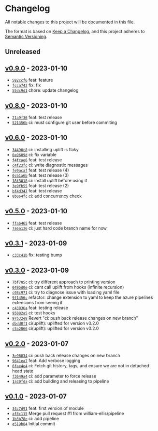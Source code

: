 # Changelog

All notable changes to this project will be documented in this file.

The format is based on [Keep a Changelog](https://keepachangelog.com/en/1.0.0/), and this project adheres to [Semantic Versioning](https://semver.org/spec/v2.0.0.html).

## Unreleased

## [v0.9.0](https://github.com/william-ellis/uplift-test/releases/tag/v0.9.0) - 2023-01-10

- [`582ccf6`](https://github.com/william-ellis/uplift-test/commit/582ccf6637cd3efa9b893c71de9237dc9a11f5c6) feat: feature
- [`fcca742`](https://github.com/william-ellis/uplift-test/commit/fcca742cda2a0c9c1fa4f4a4091ca05a6f72e3aa) fix: fix
- [`55dc9d1`](https://github.com/william-ellis/uplift-test/commit/55dc9d1d88fbd66a67a6da147ab3adc66ae47596) chore: update changelog

## [v0.8.0](https://github.com/william-ellis/uplift-test/releases/tag/v0.8.0) - 2023-01-10

- [`21a9f36`](https://github.com/william-ellis/uplift-test/commit/21a9f367c198bc293a572506c24bd9c45adaa3c0) feat: test release
- [`521356b`](https://github.com/william-ellis/uplift-test/commit/521356b9cdaf43b2fb115acb6f46f36f0ba3065d) ci: must configure git user before commiting

## [v0.6.0](https://github.com/william-ellis/uplift-test/releases/tag/v0.6.0) - 2023-01-10

- [`34490c8`](https://github.com/william-ellis/uplift-test/commit/34490c862666821b5c49264cbf8b24c28102ec9d) ci: installing uplift is flaky
- [`0a9609d`](https://github.com/william-ellis/uplift-test/commit/0a9609dfb2317874884e250dd7d703a9c4329a6d) ci: fix variable
- [`f4fcae6`](https://github.com/william-ellis/uplift-test/commit/f4fcae6b67e12b2471c106572f76a38f008afa7e) feat: test release
- [`c4f23fc`](https://github.com/william-ellis/uplift-test/commit/c4f23fc0ac19d6330b322f518e655f22915caa32) ci: write diagnostic messages
- [`fe9acaf`](https://github.com/william-ellis/uplift-test/commit/fe9acaf822c5d929507009043a238d01d1a53d6e) feat: test release (4)
- [`0cb1a6b`](https://github.com/william-ellis/uplift-test/commit/0cb1a6b47bbfd3b6e183f537eefd83eb41804cc1) feat: test release (3)
- [`18f3018`](https://github.com/william-ellis/uplift-test/commit/18f301836de51cdc55a55efbac552f7d8dbb6785) ci: install uplift before using it
- [`3e9fb55`](https://github.com/william-ellis/uplift-test/commit/3e9fb5500237a4d476d3c1067a0fd44e7c403936) feat: test release (2)
- [`bf4d347`](https://github.com/william-ellis/uplift-test/commit/bf4d3473e33058c2885fe8f01332d5d1ecd43da9) feat: test release
- [`8b064fc`](https://github.com/william-ellis/uplift-test/commit/8b064fcdeb97561502a0434f5a40fed09a9bb86e) ci: add concurrency check

## [v0.5.0](https://github.com/william-ellis/uplift-test/releases/tag/v0.5.0) - 2023-01-10

- [`ffab465`](https://github.com/william-ellis/uplift-test/commit/ffab46552b22d9c09b55b5513d46d5f50b5cb319) feat: test release
- [`7a6a136`](https://github.com/william-ellis/uplift-test/commit/7a6a136d31a837611ca16ee2e40c15420db1e981) ci: just hard code branch name for now

## [v0.3.1](https://github.com/william-ellis/uplift-test/releases/tag/v0.3.1) - 2023-01-09

- [`c33c41b`](https://github.com/william-ellis/uplift-test/commit/c33c41ba71ec55e44123f67a115662d989a85444) fix: testing bump

## [v0.3.0](https://github.com/william-ellis/uplift-test/releases/tag/v0.3.0) - 2023-01-09

- [`7bf785c`](https://github.com/william-ellis/uplift-test/commit/7bf785c22941142d253c506e06337ed26359462f) ci: try different approach to printing version
- [`0495d0e`](https://github.com/william-ellis/uplift-test/commit/0495d0e624d35380ef4df85defd58ef7a698a933) ci: cant call uplift from hooks (infinite recursion)
- [`c08c971`](https://github.com/william-ellis/uplift-test/commit/c08c971cec34c93db688711331f1efca06a2ebf1) ci: try to diagnose issue with loading yaml file
- [`9f1456c`](https://github.com/william-ellis/uplift-test/commit/9f1456c1e65d3722552922a7762aeed23979997b) refactor: change extension to yaml to keep the azure pipelines extensions from seeing it
- [`c43836a`](https://github.com/william-ellis/uplift-test/commit/c43836ae6db16d767eca2bb2062703cf20bfb4b3) feat: testing release
- [`95082a5`](https://github.com/william-ellis/uplift-test/commit/95082a50bf9fb1ac2872faeb6f64c52ee310f26a) ci: test hooks
- [`97b32e8`](https://github.com/william-ellis/uplift-test/commit/97b32e80e4a9a9132fc35652e0912b0f559bc4e4) Revert "ci: push back release changes on new branch"
- [`dbdd0f1`](https://github.com/william-ellis/uplift-test/commit/dbdd0f118ac66a80696d30553aa307725901cb6e) ci(uplift): uplifted for version v0.2.0
- [`c5a2866`](https://github.com/william-ellis/uplift-test/commit/c5a2866afeffe9450a8e7d80f7d8d91585af50e9) ci(uplift): uplifted for version v0.2.0

## [v0.2.0](https://github.com/william-ellis/uplift-test/releases/tag/v0.2.0) - 2023-01-07

- [`3e96034`](https://github.com/william-ellis/uplift-test/commit/3e9603469eec97f625e8b71856a5c7769e559fe6) ci: push back release changes on new branch
- [`9641ea7`](https://github.com/william-ellis/uplift-test/commit/9641ea72a447c95cfca7fb63b62c329791008406) feat: Add verbose logging
- [`6fae4e4`](https://github.com/william-ellis/uplift-test/commit/6fae4e4616bc213b83c105c9e41142350aea8d65) ci: Fetch git history, tags, and ensure we are not in detached head state
- [`f3649a4`](https://github.com/william-ellis/uplift-test/commit/f3649a4c202d3749933d90273888210892911ca6) ci: add parameter to force release
- [`1a30fda`](https://github.com/william-ellis/uplift-test/commit/1a30fda3c96ab9b6395c29d425b0550919b4e3f5) ci: add building and releasing to pipeline

## [v0.1.0](https://github.com/william-ellis/uplift-test/releases/tag/v0.1.0) - 2023-01-07

- [`34c7d91`](https://github.com/william-ellis/uplift-test/commit/34c7d91bffa94a89cb8f59667ac191f8807e33b2) feat: first version of module
- [`af8c115`](https://github.com/william-ellis/uplift-test/commit/af8c115ca551343132509bac88b68c52374d739c) Merge pull request #1 from william-ellis/pipeline
- [`1b3b78e`](https://github.com/william-ellis/uplift-test/commit/1b3b78ebd2da925e7b58484f3b449dcac1c8982c) ci: add pipeline
- [`e519b84`](https://github.com/william-ellis/uplift-test/commit/e519b84d3c013c5f4156b647f0773e3f3da09881) Initial commit
